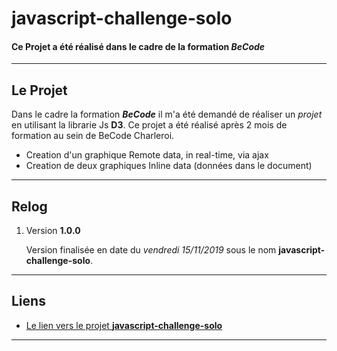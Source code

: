 # javascript-challenge-solo

#### Ce **Projet** a été réalisé dans le cadre de la formation __*BeCode*__ 

********************************

## **Le Projet**

Dans le cadre la formation __*BeCode*__ il m'a été demandé de réaliser un *projet* en utilisant la librarie Js **D3**.  Ce projet a été réalisé après 2 mois de formation au sein de BeCode Charleroi.

* Creation d'un graphique Remote data, in real-time, via ajax
* Creation de deux graphiques Inline data (données dans le document)



********************************

## **Relog**

1. Version **1.0.0**

    Version finalisée en date du *vendredi 15/11/2019* sous le nom **javascript-challenge-solo**.


*********************************

## **Liens**

* [Le lien vers le projet **javascript-challenge-solo**](https://bacqestelle.github.io/javascript-challenge-solo/)


*********************************
